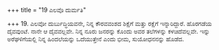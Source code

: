+++
title = "19 ಎಲವೊ ದುರ್ಮತಿ"

+++
19. ಎಲವೋ ದುರ್ಬುದ್ಧಿಯವನೇ, ನಿನ್ನ ಕೌರವವಂಶದ ಶಿಕ್ಷೆಗೆ ಮತ್ತು ರಕ್ಷೆಗೆ ಇನ್ನಾರಿದ್ದಾರೆ. ಹೊರಗಡೆಯ ದೈವವುಂಟೆ. ನಾನೇ ಆ ದೈವವಲ್ಲವೇ. ನಿನ್ನ ನೂರು ಜನರನ್ನು ಕೊಂದು ಅವರ ತಲೆಗಳನ್ನು ಕಳಚಿದೆವಲ್ಲವೇ. ಇನ್ನು ಅರೆಘಳಿಗೆಯಲ್ಲಿ ನಿನ್ನ ಹಿಂದಲೆಯನ್ನು ಒದೆಯುತ್ತೇನೆ ಎಂದು ಭೀಮ, ಸುಯೋಧನನನ್ನು ಹೊಡೆದ.